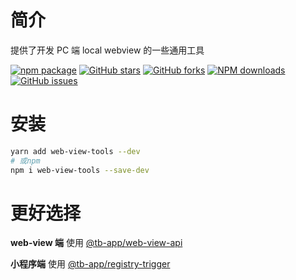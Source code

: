 # 简介

提供了开发 PC 端 local webview 的一些通用工具

[![npm package](https://img.shields.io/npm/v/web-view-tools.svg?style=flat-square)](https://www.npmjs.com/package/web-view-tools) [![GitHub stars](https://img.shields.io/github/stars/noshower/web-view-tools.svg)](https://github.com/noshower/web-view-tools/stargazers) [![GitHub forks](https://img.shields.io/github/forks/noshower/web-view-tools.svg)](https://github.com/noshower/web-view-tools/network/members) [![NPM downloads](https://img.shields.io/npm/dm/web-view-tools.svg?style=flat-square)](https://www.npmjs.com/package/web-view-tools) [![GitHub issues](https://img.shields.io/github/issues/noshower/web-view-tools.svg)](https://github.com/noshower/web-view-tools/issues)

# 安装

```bash
yarn add web-view-tools --dev
# 或npm
npm i web-view-tools --save-dev
```

# 更好选择

**web-view 端** 使用 [@tb-app/web-view-api](https://www.npmjs.com/package/@tb-app/web-view-api)

**小程序端** 使用 [@tb-app/registry-trigger](https://www.npmjs.com/package/@tb-app/registry-trigger)
